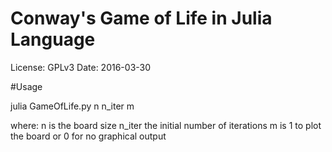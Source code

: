 # Conway's Game of Life in Julia Language 

License: GPLv3
Date: 2016-03-30

#Usage 

julia GameOfLife.py n n_iter m

where:
n is the board size 
n_iter the initial number of iterations
m is 1 to plot the board or 0 for no graphical output 


